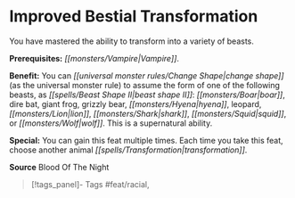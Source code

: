 ﻿---
cssclass: [feats]

---
# Improved Bestial Transformation

You have mastered the ability to transform into a variety of beasts.

**Prerequisites:** _[[monsters/Vampire|Vampire]]_.

**Benefit:** You can _[[universal monster rules/Change Shape|change shape]]_ (as the universal monster rule) to assume the form of one of the following beasts, as _[[spells/Beast Shape II|beast shape II]]_: _[[monsters/Boar|boar]]_, dire bat, giant frog, grizzly bear, _[[monsters/Hyena|hyena]]_, leopard, _[[monsters/Lion|lion]]_, _[[monsters/Shark|shark]]_, _[[monsters/Squid|squid]]_, or _[[monsters/Wolf|wolf]]_. This is a supernatural ability.

**Special:** You can gain this feat multiple times. Each time you take this feat, choose another animal _[[spells/Transformation|transformation]]_.

**Source** Blood Of The Night
>[!tags_panel]- Tags
> #feat/racial, 